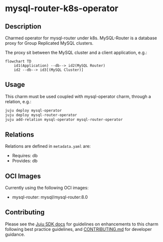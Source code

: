 # mysql-router-k8s-operator

## Description

Charmed operator for mysql-router under k8s. MySQL-Router is a database proxy for Group Replicated MySQL clusters.

The proxy sit between the MySQL cluster and a client application, e.g.:

```mermaid
flowchart TD
    id1(Application) --db--> id2(MySQL Router)
    id2 --db--> id3[(MySQL Cluster)]
```

## Usage

This charm must be used coupled with mysql-operator charm, through a relation, e.g.:

```bash
juju deploy mysql-operator
juju deploy mysql-router-operator
juju add-relation mysql-operator mysql-router-operator
```

## Relations

Relations are defined in `metadata.yaml` are:

* Requires: db
* Provides: db

## OCI Images

Currently using the following OCI images:

* mysql-router: mysql/mysql-router:8.0

## Contributing

Please see the [Juju SDK docs](https://juju.is/docs/sdk) for guidelines on
enhancements to this charm following best practice guidelines, and
[CONTRIBUTING.md](https://github.com/canonical/mysql-router-k8s-operator/blob/main/CONTRIBUTING.md)
for developer guidance.
